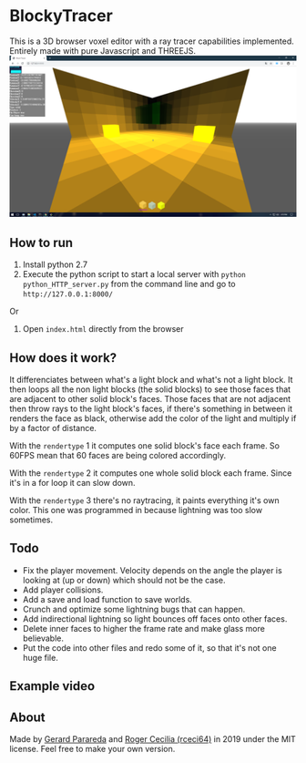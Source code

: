 # BlockyTracer

This is a 3D browser voxel editor with a ray tracer capabilities implemented. Entirely made with pure Javascript and THREEJS.
<img src="https://raw.githubusercontent.com/gerardparareda/BlockyTracer/master/examples/example.png" 
alt="Blocky Tracer" width="720"/>

## How to run
1. Install python 2.7
2. Execute the python script to start a local server with ```python python_HTTP_server.py``` from the command line and go to ```http://127.0.0.1:8000/```

Or

1. Open ```index.html``` directly from the browser

## How does it work?
It differenciates between what's a light block and what's not a light block. It then loops all the non light blocks (the solid blocks) to see those faces that are adjacent to other solid block's faces. Those faces that are not adjacent then throw rays to the light block's faces, if there's something in between it renders the face as black, otherwise add the color of the light and multiply if by a factor of distance.

With the ```rendertype``` 1 it computes one solid block's face each frame. So 60FPS mean that 60 faces are being colored accordingly.

With the ```rendertype``` 2 it computes one whole solid block each frame. Since it's in a for loop it can slow down.

With the ```rendertype``` 3 there's no raytracing, it paints everything it's own color. This one was programmed in because lightning was too slow sometimes.

## Todo
* Fix the player movement. Velocity depends on the angle the player is looking at (up or down) which should not be the case.
* Add player collisions.
* Add a save and load function to save worlds.
* Crunch and optimize some lightning bugs that can happen.
* Add indirectional lightning so light bounces off faces onto other faces.
* Delete inner faces to higher the frame rate and make glass more believable.
* Put the code into other files and redo some of it, so that it's not one huge file.

## Example video

<a href="http://www.youtube.com/watch?feature=player_embedded&v=M-IMUY6wN28
" target="_blank"></a>

## About
Made by [Gerard Parareda](https://gerardparareda.github.io/) and [Roger Cecilia (rceci64)](https://github.com/rceci64/rceci64) in 2019 under the MIT license. Feel free to make your own version.
